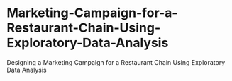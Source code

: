 # Marketing-Campaign-for-a-Restaurant-Chain-Using-Exploratory-Data-Analysis
Designing a Marketing Campaign for a Restaurant Chain Using Exploratory Data Analysis
